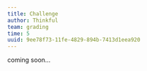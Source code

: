 ```yaml
---
title: Challenge
author: Thinkful
team: grading
time: 5
uuid: 9ee78f73-11fe-4829-894b-7413d1eea920
---
```


coming soon...
